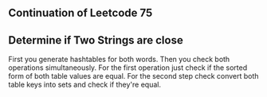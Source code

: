 ## Continuation of Leetcode 75
## Determine if Two Strings are close
First you generate hashtables for both words.
Then you check both operations simultaneously.
For the first operation just check if the sorted form of both table values are equal.
For the second step check convert both table keys into sets and check if they're equal.
